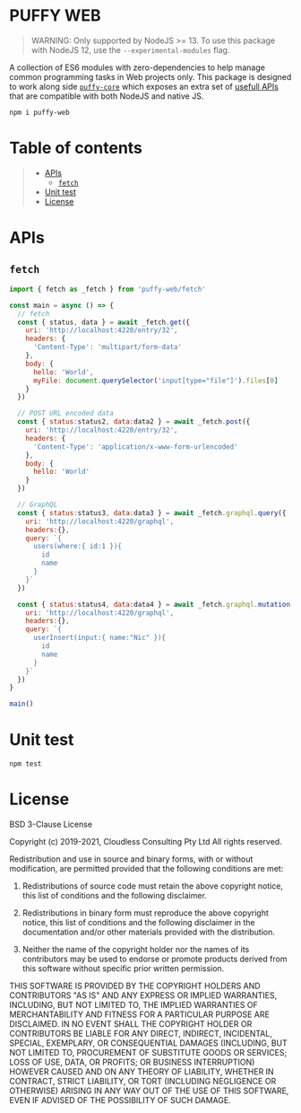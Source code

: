 # PUFFY WEB
		
> WARNING: Only supported by NodeJS >= 13. To use this package with NodeJS 12, use the `--experimental-modules` flag.
		
A collection of ES6 modules with zero-dependencies to help manage common programming tasks in Web projects only. This package is designed to work along side [`puffy-core`](https://github.com/nicolasdao/puffy-core) which exposes an extra set of [usefull APIs](https://github.com/nicolasdao/puffy-core#table-of-contents) that are compatible with both NodeJS and native JS.

```
npm i puffy-web
```

# Table of contents

> * [APIs](#apis)
>	- [`fetch`](#fetch)
> * [Unit test](#unit-test)
> * [License](#license)

# APIs
## `fetch`

```js
import { fetch as _fetch } from 'puffy-web/fetch'

const main = async () => {
  // fetch
  const { status, data } = await _fetch.get({
    uri: 'http://localhost:4220/entry/32',
    headers: {
      'Content-Type': 'multipart/form-data'
    },
    body: {
      hello: 'World',
      myFile: document.querySelector('input[type="file"]').files[0]
    }
  })

  // POST URL encoded data
  const { status:status2, data:data2 } = await _fetch.post({
    uri: 'http://localhost:4220/entry/32',
    headers: {
      'Content-Type': 'application/x-www-form-urlencoded'
    },
    body: {
      hello: 'World'
    }
  })

  // GraphQL
  const { status:status3, data:data3 } = await _fetch.graphql.query({ 
    uri: 'http://localhost:4220/graphql', 
    headers:{}, 
    query: `{ 
      users(where:{ id:1 }){ 
        id 
        name 
      } 
    }` 
  })

  const { status:status4, data:data4 } = await _fetch.graphql.mutation({ 
    uri: 'http://localhost:4220/graphql', 
    headers:{}, 
    query: `{ 
      userInsert(input:{ name:"Nic" }){ 
        id 
        name 
      } 
    }` 
  })
}

main()
```

# Unit test

```
npm test
```

# License

BSD 3-Clause License

Copyright (c) 2019-2021, Cloudless Consulting Pty Ltd
All rights reserved.

Redistribution and use in source and binary forms, with or without
modification, are permitted provided that the following conditions are met:

1. Redistributions of source code must retain the above copyright notice, this
   list of conditions and the following disclaimer.

2. Redistributions in binary form must reproduce the above copyright notice,
   this list of conditions and the following disclaimer in the documentation
   and/or other materials provided with the distribution.

3. Neither the name of the copyright holder nor the names of its
   contributors may be used to endorse or promote products derived from
   this software without specific prior written permission.

THIS SOFTWARE IS PROVIDED BY THE COPYRIGHT HOLDERS AND CONTRIBUTORS "AS IS"
AND ANY EXPRESS OR IMPLIED WARRANTIES, INCLUDING, BUT NOT LIMITED TO, THE
IMPLIED WARRANTIES OF MERCHANTABILITY AND FITNESS FOR A PARTICULAR PURPOSE ARE
DISCLAIMED. IN NO EVENT SHALL THE COPYRIGHT HOLDER OR CONTRIBUTORS BE LIABLE
FOR ANY DIRECT, INDIRECT, INCIDENTAL, SPECIAL, EXEMPLARY, OR CONSEQUENTIAL
DAMAGES (INCLUDING, BUT NOT LIMITED TO, PROCUREMENT OF SUBSTITUTE GOODS OR
SERVICES; LOSS OF USE, DATA, OR PROFITS; OR BUSINESS INTERRUPTION) HOWEVER
CAUSED AND ON ANY THEORY OF LIABILITY, WHETHER IN CONTRACT, STRICT LIABILITY,
OR TORT (INCLUDING NEGLIGENCE OR OTHERWISE) ARISING IN ANY WAY OUT OF THE USE
OF THIS SOFTWARE, EVEN IF ADVISED OF THE POSSIBILITY OF SUCH DAMAGE.
